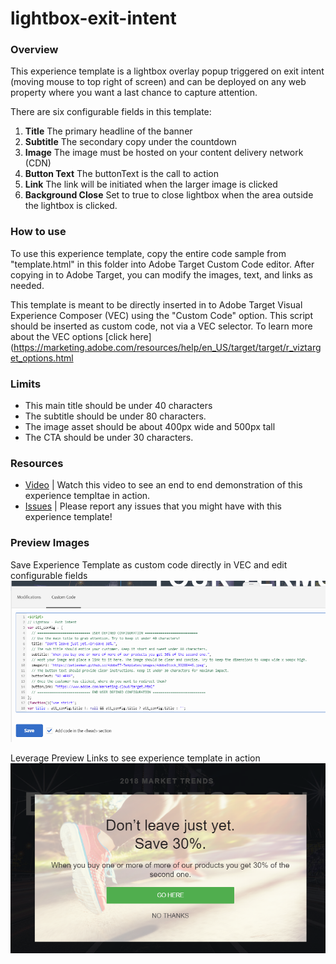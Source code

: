 # lightbox-exit-intent

### Overview
This experience template is a lightbox overlay popup triggered on exit intent (moving mouse to top right of screen) and can be deployed on any web property where you want a last chance to capture attention. 

There are six configurable fields in this template:
1. **Title** The primary headline of the banner
1. **Subtitle** The secondary copy under the countdown
1. **Image** The image must be hosted on your content delivery network (CDN)
1. **Button Text** The buttonText is the call to action
1. **Link**  The link will be initiated when the larger image is clicked
1. **Background Close**   Set to true to close lightbox when the area outside the lightbox is clicked.


### How to use
To use this experience template, copy the entire code sample from "template.html" in this folder into Adobe Target Custom Code editor. After copying in to Adobe Target, you can modify the images, text, and links as needed.

This template is meant to be directly inserted in to Adobe Target Visual Experience Composer (VEC) using the "Custom Code" option. This script should be inserted as custom code, not via a VEC selector. To learn more about the VEC options [click here](https://marketing.adobe.com/resources/help/en_US/target/target/r_viztarget_options.html


### Limits
* This  main title should be under 40 characters
* The subtitle should be under 80 characters.
* The image asset should be about 400px wide and 500px tall
* The CTA should be under 30 characters.

### Resources
* [Video](TBD) | Watch this video to see an end to end demonstration of this experience templtae in action. 
* [Issues](https://github.com/Adobe-Marketing-Cloud/target-experience-templates/issues) | Please report any issues that you might have with this experience template! 

### Preview Images
Save Experience Template as custom code directly in VEC and edit configurable fields
![Screenshot 1](https://raw.githubusercontent.com/Adobe-Marketing-Cloud/target-experience-templates/master/lightbox-exit-intent/ext06a.png)


Leverage Preview Links to see experience template in action
![Screenshot 2](https://raw.githubusercontent.com/Adobe-Marketing-Cloud/target-experience-templates/master/lightbox-exit-intent/ext06b.png)

